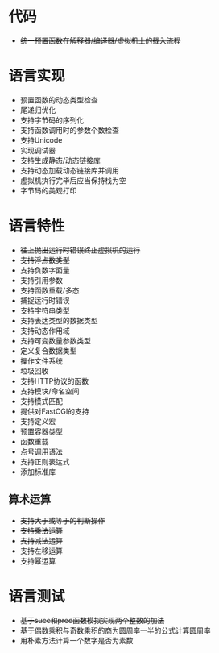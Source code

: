 # 代码

* <del>统一预置函数在解释器/编译器/虚拟机上的载入流程</del>

# 语言实现

* 预置函数的动态类型检查
* 尾递归优化
* 支持字节码的序列化
* 支持函数调用时的参数个数检查
* 支持Unicode
* 实现调试器
* 支持生成静态/动态链接库
* 支持动态加载动态链接库并调用
* 虚拟机执行完毕后应当保持栈为空
* 字节码的美观打印

# 语言特性

* <del>往上抛出运行时错误终止虚拟机的运行</del>
* <del>支持浮点数类型</del>
* 支持负数字面量
* 支持引用参数
* 支持函数重载/多态
* 捕捉运行时错误
* 支持字符串类型
* 支持表达类型的数据类型
* 支持动态作用域
* 支持可变数量参数类型
* 定义复合数据类型
* 操作文件系统
* 垃圾回收
* 支持HTTP协议的函数
* 支持模块/命名空间
* 支持模式匹配
* 提供对FastCGI的支持
* 支持定义宏
* 预置容器类型
* 函数重载
* 点号调用语法
* 支持正则表达式
* 添加标准库

## 算术运算

* <del>支持大于或等于的判断操作</del>
* <del>支持乘法运算</del>
* <del>支持减法运算</del>
* 支持左移运算
* 支持幂运算

# 语言测试

* <del>基于succ和pred函数模拟实现两个整数的加法</del>
* 基于偶数乘积与奇数乘积的商为圆周率一半的公式计算圆周率
* 用朴素方法计算一个数字是否为素数